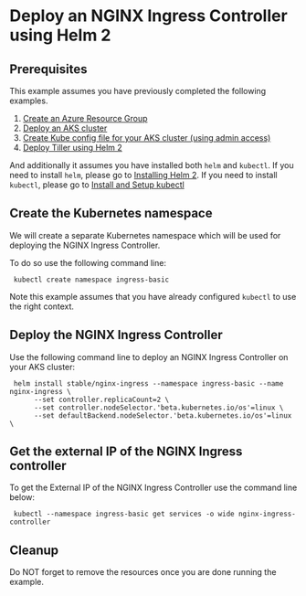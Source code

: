 
# Deploy an NGINX Ingress Controller using Helm 2

## Prerequisites

This example assumes you have previously completed the following examples.

1. [Create an Azure Resource Group](../../group/create/)
1. [Deploy an AKS cluster](../create/)
1. [Create Kube config file for your AKS cluster (using admin access)](../create-kube-config/)
1. [Deploy Tiller using Helm 2](../deploy-tiller/)

And additionally it assumes you have installed both `helm` and `kubectl`. If you
need to install `helm`, please go to [Installing Helm 2](https://v2.helm.sh/docs/using_helm/#installing-helm).
If you need to install `kubectl`, please go to [Install and Setup kubectl](https://kubernetes.io/docs/tasks/tools/install-kubectl/)

## Create the Kubernetes namespace

<!-- workflow.include(../deploy-tiller/README.md) -->

We will create a separate Kubernetes namespace which will be used for deploying
the NGINX Ingress Controller.

To do so use the following command line:

```shell
 kubectl create namespace ingress-basic
```

Note this example assumes that you have already configured `kubectl` to use the
right context.

## Deploy the NGINX Ingress Controller

Use the following command line to deploy an NGINX Ingress Controller on your AKS
cluster:

```shell
 helm install stable/nginx-ingress --namespace ingress-basic --name nginx-ingress \
      --set controller.replicaCount=2 \
      --set controller.nodeSelector.'beta.kubernetes.io/os'=linux \
      --set defaultBackend.nodeSelector.'beta.kubernetes.io/os'=linux \
```

## Get the external IP of the NGINX Ingress controller

To get the External IP of the NGINX Ingress Controller use the command line below:

```shell
 kubectl --namespace ingress-basic get services -o wide nginx-ingress-controller
```

## Cleanup

Do NOT forget to remove the resources once you are done running the example.
